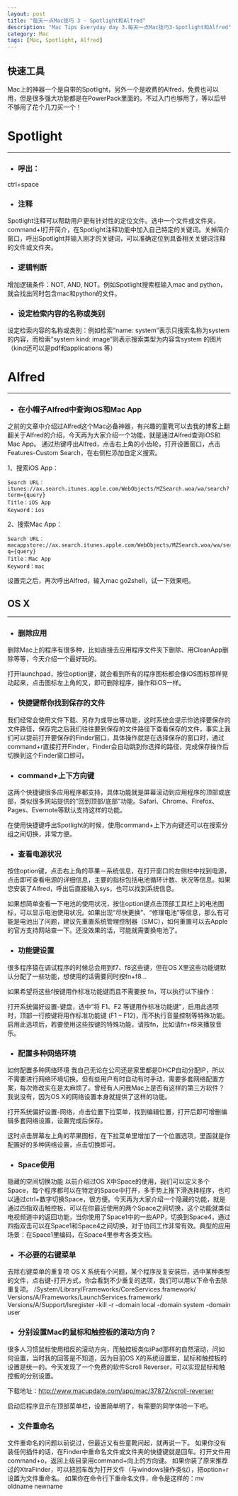 ```yaml
---
layout: post
title: "每天一点Mac技巧 3 - Spotlight和Alfred"
description: "Mac Tips Everyday day 3.每天一点Mac技巧3-Spotlight和Alfred"
category: Mac
tags: [Mac, Spotlight, Alfred]
---
```


快速工具
---------

Mac上的神器一个是自带的Spotlight，另外一个是收费的Alfred，免费也可以用，但是很多强大功能都是在PowerPack里面的。不过入门也够用了，等以后爷不够用了花个几刀买一个！

Spotlight
============

---

* ### 呼出： 

ctrl+space

* ### 注释

Spotlight注释可以帮助用户更有针对性的定位文件。选中一个文件或文件夹，command+I打开简介，在Spotlight注释功能中加入自己特定的关键词。关掉简介窗口，呼出Spotlight并输入刚才的关键词，可以准确定位到具备相关关键词注释的文件或文件夹。

* ### 逻辑判断

增加逻辑条件：NOT, AND, NOT。例如Spotlight搜索框输入mac and python，就会找出同时包含mac和python的文件。

* ### 设定检索内容的名称或类别

设定检索内容的名称或类别：例如检索”name: system”表示只搜索名称为system的内容，而检索”system kind: image”则表示搜索类型为内容含system 的图片（kind还可以是pdf和applications 等）



Alfred
==============

---

* ### 在小帽子Alfred中查询iOS和Mac App

之前的文章中介绍过Alfred这个Mac必备神器，有兴趣的童靴可以去我的博客上翻翻关于Alfred的介绍，今天再为大家介绍一个功能，就是通过Alfred查询iOS和Mac App。
通过热键呼出Alfred，点击右上角的小齿轮，打开设置窗口，点击Features-Custom Search，在右侧栏添加自定义搜索。

1、搜索iOS App：

	Search URL：itunes://ax.search.itunes.apple.com/WebObjects/MZSearch.woa/wa/search?term={query}
	Title：iOS App
	Keyword：ios
	
2、搜索Mac App：

	Search URL：macappstore://ax.search.itunes.apple.com/WebObjects/MZSearch.woa/wa/search?q={query}
	Title：Mac App
	Keyword：mac
	
设置完之后，再次呼出Alfred，输入mac go2shell，试一下效果吧。






## OS X

---

* ### 删除应用

删除Mac上的程序有很多种，比如直接去应用程序文件夹下删除、用CleanApp删除等等，今天介绍一个最好玩的。

打开launchpad，按住option键，就会看到所有的程序图标都会像iOS图标那样晃动起来，点击图标左上角的叉，即可删除程序，操作和iOS一样。

* ### 快捷键帮你找到保存的文件

我们经常会使用文件下载、另存为或导出等功能，这时系统会提示你选择要保存的文件路径，保存完之后我们往往要到保存的文件路径下查看保存的文件，事实上我们可以提前打开要保存的Finder窗口，具体操作就是在选择保存的窗口时，通过command+r直接打开Finder，Finder会自动跳到你选择的路径，完成保存操作后切换到这个Finder窗口即可。

* ### command+上下方向键

这两个快捷键很多应用程序都支持，具体功能就是屏幕滚动到应用程序的顶部或底部，类似很多网站提供的“回到顶部/底部”功能。Safari、Chrome、Firefox、Pages、Evernote等默认支持这样的功能。

在使用快捷键呼出Spotlight的时候，使用command+上下方向键还可以在搜索分组之间切换，非常方便。

* ### 查看电源状况

按住option键，点击右上角的苹果－系统信息，在打开窗口的左侧栏中找到电源，点击即可查看电源的详细信息，主要的指标包括电池循环计数、状况等信息。如果您安装了Alfred，呼出后直接输入sys，也可以找到系统信息。

如果想简单查看一下电池的使用状况，按住option键点击顶部工具栏上的电池图标，可以显示电池使用状况。如果出现“尽快更换”、“修理电池”等信息，那么有可能是电池出了问题，建议先重置系统管理控制器（SMC），如何重置可以去Apple的官方支持网站查一下。还没效果的话，可能就需要换电池了。

* ### 功能键设置

很多程序猿在调试程序的时候总会用到f7、f8这些键，但在OS X里这些功能键默认分配了一些功能，想使用的话需要同时按fn+f8…

如果希望将这些f按键用作标准功能键而且不需要按 fn，可以执行以下操作：

打开系统偏好设置-键盘，选中“将 F1、F2 等键用作标准功能键”，启用此选项时，顶部一行按键将用作标准功能键 (F1 – F12)，而不执行音量控制等特殊功能。启用此选项后，若要使用这些按键的特殊功能，请按fn，比如请fn+f8来播放音乐。

* ### 配置多种网络环境

如何配置多种网络环境 我自己无论在公司还是家里都是DHCP自动分配IP，所以不需要进行网络环境切换。但有些用户有时自动有时手动，需要多套网络配置方案，每次修改实在是太麻烦了。曾经有人问我Mac上是否有这样的第三方软件？我说没有，因为OS X的网络设置本身就提供了这样的功能。

打开系统偏好设置-网络，点击位置下拉菜单，找到编辑位置，打开后即可增删编辑多套网络设置，设置完成后保存。

这时点击屏幕左上角的苹果图标，在下拉菜单里增加了一个位置选项，里面就是你配置好的多种网络设置，点击切换即可。

* ### Space使用

隐藏的空间切换功能 以前介绍过OS X中Space的使用，我们可以定义多个Space，每个程序都可以在特定的Space中打开，多手势上推下滑选择程序，也可以通过ctrl+数字切换Space，很方便。今天再为大家介绍一个隐藏的功能，就是通过四指双击触控板，可以在你最近使用的两个Space之间切换，这个功能就类似电视频道中的返回功能，当你使用了Space1中的一些APP，切换到Space4，通过四指双击可以在Space1和Space4之间切换，对于协同工作非常有效。典型的应用场景：在Space1里编码，在Space4里参考各类文档。

* ### 不必要的右键菜单

去除右键菜单的重复项 OS X 系统有个问题，某个程序反复安装后，选中某种类型的文件，点右键-打开方式，你会看到不少重复的选项，我们可以用以下命令去除重复项。 
	/System/Library/Frameworks/CoreServices.framework/	Versions/A/Frameworks/LaunchServices.framework/	Versions/A/Support/lsregister -kill -r -domain local 	-domain system -domain user

* ### 分别设置Mac的鼠标和触控板的滚动方向？

很多人习惯鼠标使用相反的滚动方向，而触控板类似iPad那样的自然滚动，问如何设置，当时我的回答是不知道，因为目前OS X的系统设置里，鼠标和触控板的设置是统一的。今天发现了一个免费的软件Scroll Reverser，可以实现鼠标和触控板的分别设置。

下载地址：http://www.macupdate.com/app/mac/37872/scroll-reverser

启动后程序显示在顶部菜单栏，设置简单明了，有需要的同学体验一下吧。

* ### 文件重命名

文件重命名的问题以前说过，但最近又有些童靴问起，就再说一下。
如果你没有装任何插件的话，在Finder中重命名文件或文件夹的快捷键就是回车。打开文件用command+o，返回上级目录用command+向上的方向键。
如果你装了原来推荐过的XtraFinder，可以把回车改为打开文件（与windows操作类似），把option+r设置为文件重命名。
如果你在命令行下重命名文件，命令是这样的：mv oldname newname









